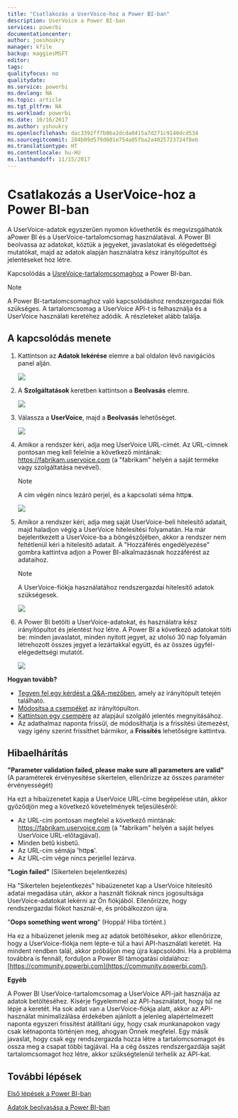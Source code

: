 ```yaml
---
title: "Csatlakozás a UserVoice-hoz a Power BI-ban"
description: UserVoice a Power BI-ban
services: powerbi
documentationcenter: 
author: joeshoukry
manager: kfile
backup: maggiesMSFT
editor: 
tags: 
qualityfocus: no
qualitydate: 
ms.service: powerbi
ms.devlang: NA
ms.topic: article
ms.tgt_pltfrm: NA
ms.workload: powerbi
ms.date: 10/16/2017
ms.author: yshoukry
ms.openlocfilehash: dac3392ff7b86a2dcda0415a7d271c9140dcd534
ms.sourcegitcommit: 284b09d579d601e754a05fba2a4025723724f8eb
ms.translationtype: HT
ms.contentlocale: hu-HU
ms.lasthandoff: 11/15/2017
---
```

# <a name="connect-to-uservoice-with-power-bi"></a>Csatlakozás a UserVoice-hoz a Power BI-ban
A UserVoice-adatok egyszerűen nyomon követhetők és megvizsgálhatók aPower BI és a UserVoice-tartalomcsomag használatával. A Power BI beolvassa az adatokat, köztük a jegyeket, javaslatokat és elégedettségi mutatókat, majd az adatok alapján használatra kész irányítópultot és jelentéseket hoz létre.

Kapcsolódás a [UsreVoice-tartalomcsomaghoz](https://app.powerbi.com/getdata/services/uservoice) a Power BI-ban.

>[!NOTE]
>A Power BI-tartalomcsomaghoz való kapcsolódáshoz rendszergazdai fiók szükséges. A tartalomcsomag a UserVoice API-t is felhasználja és a UserVoice használati keretéhez adódik. A részleteket alább találja.

## <a name="how-to-connect"></a>A kapcsolódás menete
1. Kattintson az **Adatok lekérése** elemre a bal oldalon lévő navigációs panel alján.
   
   ![](media/service-connect-to-uservoice/pbi_getdata.png)
2. A **Szolgáltatások** keretben kattintson a **Beolvasás** elemre.
   
   ![](media/service-connect-to-uservoice/pbi_getservices.png) 
3. Válassza a **UserVoice**, majd a **Beolvasás** lehetőséget.
   
   ![](media/service-connect-to-uservoice/uservoice.png)
4. Amikor a rendszer kéri, adja meg UserVoice URL-címét. Az URL-címnek pontosan meg kell felelnie a következő mintának: https://fabrikam.uservoice.com (a "fabrikam" helyén a saját terméke vagy szolgáltatása nevével).
   
   >[!NOTE]
   >A cím végén nincs lezáró perjel, és a kapcsolati séma http**s**.
   
   ![](media/service-connect-to-uservoice/capture.png)
5. Amikor a rendszer kéri, adja meg saját UserVoice-beli hitelesítő adatait, majd haladjon végig a UserVoice hitelesítési folyamatán. Ha már bejelentkezett a UserVoice-ba a böngészőjében, akkor a rendszer nem feltétlenül kéri a hitelesítő adatait. A "Hozzáférés engedélyezése" gombra kattintva adjon a Power BI-alkalmazásnak hozzáférést az adataihoz.
   
   >[!NOTE]
   >A UserVoice-fiókja használatához rendszergazdai hitelesítő adatok szükségesek.
   
   ![](media/service-connect-to-uservoice/capture3.png)
6. A Power BI betölti a UserVoice-adatokat, és használatra kész irányítópultot és jelentést hoz létre. A Power BI a következő adatokat tölti be: minden javaslatot, minden nyitott jegyet, az utolsó 30 nap folyamán létrehozott összes jegyet a lezártakkal együtt, és az összes ügyfél-elégedettségi mutatót.
   
   ![](media/service-connect-to-uservoice/capture4.png)

**Hogyan tovább?**

* [Tegyen fel egy kérdést a Q&A-mezőben](service-q-and-a.md), amely az irányítópult tetején található.
* [Módosítsa a csempéket](service-dashboard-edit-tile.md) az irányítópulton.
* [Kattintson egy csempére](service-dashboard-tiles.md) az alapjául szolgáló jelentés megnyitásához.
* Az adathalmaz naponta frissül, de módosíthatja is a frissítési ütemezést, vagy igény szerint frissíthet bármikor, a **Frissítés** lehetőségre kattintva.

## <a name="troubleshooting"></a>Hibaelhárítás
**"Parameter validation failed, please make sure all parameters are valid"** (A paraméterek érvényesítése sikertelen, ellenőrizze az összes paraméter érvényességét)

Ha ezt a hibaüzenetet kapja a UserVoice URL-címe begépelése után, akkor győződjön meg a következő követelmények teljesüléséről:

* Az URL-cím pontosan megfelel a következő mintának: https://fabrikam.uservoice.com (a "fabrikam" helyén a saját helyes UserVoice URL-előtagjával).
* Minden betű kisbetű.
* Az URL-cím sémája 'http**s**'.
* Az URL-cím vége nincs perjellel lezárva.

**"Login failed"** (Sikertelen bejelentkezés)

Ha "Sikertelen bejelentkezés" hibaüzenetet kap a UserVoice hitelesítő adatai megadása után, akkor a használt fióknak nincs jogosultsága UserVoice-adatokat lekérni az Ön fiókjából. Ellenőrizze, hogy rendszergazdai fiókot használ-e, és próbálkozzon újra.

"**Oops something went wrong**" (Hoppá! Hiba történt.)

Ha ez a hibaüzenet jelenik meg az adatok betöltésekor, akkor ellenőrizze, hogy a UserVoice-fiókja nem lépte-e túl a havi API-használati keretét. Ha mindent rendben talál, akkor próbáljon meg újra kapcsolódni. Ha a probléma továbbra is fennáll, forduljon a Power BI támogatási oldalához: [https://community.powerbi.com](https://community.powerbi.com/).

**Egyéb**  

A Power BI UserVoice-tartalomcsomag a UserVoice API-jait használja az adatok betöltéséhez. Kísérje figyelemmel az API-használatot, hogy túl ne lépje a keretét. Ha sok adat van a UserVoice-fiókja alatt, akkor az API-használat minimalizálása érdekében ajánlott a jelenleg alapértelmezett naponta egyszeri frissítést átállítani úgy, hogy csak munkanapokon vagy csak kétnaponta történjen meg, ahogyan Önnek megfelel. Egy másik javaslat, hogy csak egy rendszergazda hozza létre a tartalomcsomagot és ossza meg a csapat többi tagjával. Ha a cég összes rendszergazdája saját tartalomcsomagot hoz létre, akkor szükségtelenül terhelik az API-kat.

## <a name="next-steps"></a>További lépések
[Első lépések a Power BI-ban](service-get-started.md)

[Adatok beolvasása a Power BI-ban](service-get-data.md)

